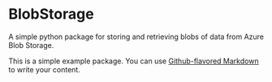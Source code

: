 # BlobStorage
A simple python package for storing and retrieving blobs of data from Azure Blob Storage.

This is a simple example package. You can use
[Github-flavored Markdown](https://guides.github.com/features/mastering-markdown/)
to write your content.